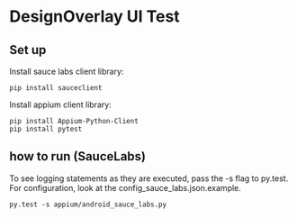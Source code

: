# DesignOverlay UI Test

## Set up

Install sauce labs client library:

```shell
pip install sauceclient
```

Install appium client library:

```shell
pip install Appium-Python-Client
pip install pytest
```

## how to run (SauceLabs)
To see logging statements as they are executed, pass the -s flag to py.test.
For configuration, look at the config_sauce_labs.json.example.

```shell
py.test -s appium/android_sauce_labs.py
```